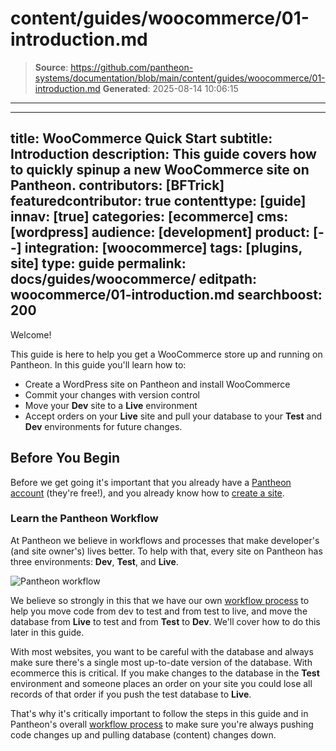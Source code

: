 # content/guides/woocommerce/01-introduction.md

> **Source**: https://github.com/pantheon-systems/documentation/blob/main/content/guides/woocommerce/01-introduction.md
> **Generated**: 2025-08-14 10:06:15

---

---
title: WooCommerce Quick Start
subtitle: Introduction
description: This guide covers how to quickly spinup a new WooCommerce site on Pantheon.
contributors: [BFTrick]
featuredcontributor: true
contenttype: [guide]
innav: [true]
categories: [ecommerce]
cms: [wordpress]
audience: [development]
product: [--]
integration: [woocommerce]
tags: [plugins, site]
type: guide
permalink: docs/guides/woocommerce/
editpath: woocommerce/01-introduction.md
searchboost: 200
---
Welcome!

This guide is here to help you get a WooCommerce store up and running on Pantheon. In this guide you'll learn how to:

* Create a WordPress site on Pantheon and install WooCommerce
* Commit your changes with version control
* Move your **<Icon icon="wrench" /> Dev** site to a **<Icon icon="wavePulse" /> Live** environment
* Accept orders on your **<Icon icon="wavePulse" /> Live** site and pull your database to your **<Icon icon="equalizer" /> Test** and **<Icon icon="wrench" /> Dev** environments for future changes.

## Before You Begin
Before we get going it's important that you already have a [Pantheon account](https://pantheon.io/register) (they're free!), and you already know how to [create a site](/guides/getstarted/addsite/).

### Learn the Pantheon Workflow
At Pantheon we believe in workflows and processes that make developer's (and site owner's) lives better. To help with that, every site on Pantheon has three environments: **<Icon icon="wrench" /> Dev**, **<Icon icon="equalizer" /> Test**, and **<Icon icon="wavePulse" /> Live**.

![Pantheon workflow](../../../images/guides/woocommerce/00-pantheon-workflow.png)

We believe so strongly in this that we have our own [workflow process](/pantheon-workflow) to help you move code from dev to test and from test to live, and move the database from **<Icon icon="wavePulse" /> Live** to test and from **<Icon icon="equalizer" /> Test** to **<Icon icon="wrench" /> Dev**. We'll cover how to do this later in this guide.

With most websites, you want to be careful with the database and always make sure there's a single most up-to-date version of the database. With ecommerce this is critical. If you make changes to the database in the **<Icon icon="equalizer" /> Test** environment and someone places an order on your site you could lose all records of that order if you push the test database to **<Icon icon="wavePulse" /> Live**.

That's why it's critically important to follow the steps in this guide and in Pantheon's overall [workflow process](/pantheon-workflow) to make sure you're always pushing code changes up and pulling database (content) changes down.
